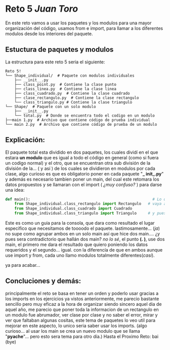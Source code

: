 # Reto 5  _Juan_ _Toro_
En este reto vamos a usar los paquetes y los modulos para una mayor organización del código, usamos from e import, para llamar a los diferentes modulos desde los interiores del paquete.

## Estuctura de paquetes y modulos
La estructura para este reto 5 seria el siguiente:

```
Reto 5!
└── Shape_individual/  # Paquete con modulos individuales
    ├── __init__.py
    ├── class_point.py  # Contiene la clase punto
    ├── class_linea.py  # Contiene la clase linea
    ├── class_cuadrado.py  # Contiene la clase cuadrado
    ├── clase_rectangulo.py  # Contiene la clase rectangulo
    └── class_triangulo.py # Contiene la clase triangulo
└── Shape/  # Paquete con un solo modulo
    ├── __init__.py  
    └── total.py  # Donde se encuentra todo el codigo en un modulo
├──main 1.py  # Archivo que contiene código de prueba individual
└── main 2.py  # Archivo que contiene código de prueba de un modulo
```
## Explicación:
El paquete total esta dividido en dos paquetes, los cuales dividí en el que estara **un modulo** que es igual a todo el código en general (como si fuera un codigo normal)
y el otro, que se encuentran otra sub división de la división de la... ( y así ) de los cuales se dividieron en modulos por cada clase, algo curioso es que es obligatorio poner en cada 
paquete "**_ __init___.py**" y además  es necesario tambien poner un main, del cual este retomara los datos propuestos y se llamaran con el import ( _¿muy confuso?_ ) 
para darse una idea:
```python
def main():                                                      # Lo que uno dice seria algo así: 
    from Shape_individual.class_rectangulo import Rectangulo   # vaya al paquete "Shap..." ahí busque un paquete que se llame " class..." y de ahi traigame la clase ... 
    from Shape_individual.class_cuadrado import Cuadrado        
    from Shape_individual.class_triangulo import Triangulo     # y pues así ... ¿ ahora si ?
```
Este es como un guia para la consola, que dara como resultado el lugar especifico que necesitamos de toooodo el paquete.
lastimosamente... (_ja_) no supe como agrupar ambos en un solo main así que hice dos main.... ¿y pues sera contradictorio que hallán dos main?  _no lo sé_,
el punto **(. )**, use dos main, el primero me dara el resultado que quiero poniendo los datos requeridos y el segundo... igual. con la diferencía de que en ambos aunque use import y from, 
cada uno llamo modulos totalmente diferentes(_casí_).

ya para acabar...
## Concluciones y demás:
principalmente el reto se basa en tener un orden y poderlo usar gracias a los imports en los ejercicios ya vistos anteriormente, me parecio bastante sencillo pero muy eficaz a la hora de organizar
siendo sincero aquel dia de aquel año, me parecio que poner toda la informacion de un rectangulo en un modulo fue abrumador, ver clase por clase y no saber el error, mirar y ver que faltaban
algunas cositas, este tema de paquetes lo veo util para mejorar en este aspecto, lo unico seria saber usar los imports.
(algo curioso... al usar los main se crea un nuevo modulo que se llama "__pyache__"... pero esto sera tema para otro día.)
Hasta el Proximo Reto: 
bai (bye)
